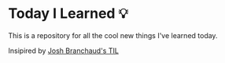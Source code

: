 # Today I Learned 💡

This is a repository for all the cool new things I've learned today.

Insipired by [Josh Branchaud's TIL](https://github.com/jbranchaud/til)
